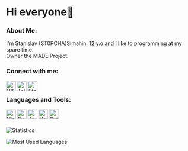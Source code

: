# Hi everyone👋

### About Me:
I'm Stanislav (ST0PCHA)Simahin, 12 y.o and I like to programming at my spare time.<br>
Owner the MADE Project.<br>

### Connect with me:

<a href="https://vk.com/st0pcha">
  <img align="left" alt="VK" width="26px" src="https://gspics.org/images/2021/04/01/0ClfnN.png" />
</a>
<a href="https://t.me/st0pcha">
<img align="left" alt="Telegram" width="26px" src="https://gspics.org/images/2021/04/01/0CljIs.png" />
</a>
<a href="https://steamcommunity.com/id/st0p_04ka">
<img align="left" alt="Steam" width="26px" src="https://gspics.org/images/2021/04/01/0ClzjK.png" />
</a>

<br />

### Languages and Tools:
<img align="left" alt="Visual Studio Code" width="26px" src="https://i.imgur.com/LwSdAlE.png" />
<img align="left" alt="PyCharm" width="26px" src="https://gspics.org/images/2021/04/01/0Cl7Ya.png" />
<img align="left" alt="JavaScript" width="26px" src="https://i.imgur.com/3u1wzwE.png" />
<img align="left" alt="Node.JS" width="26px" src="https://i.imgur.com/tYLFZBh.png" /> 
<img align="left" alt="Python" width="26px" src="https://i.imgur.com/4pIzF9V.png" />

<br />
<br />

![Statistics](https://github-readme-stats.vercel.app/api?username=St0pcha&show_icons=true&theme=dark)

![Most Used Languages](https://github-readme-stats.vercel.app/api/top-langs/?username=St0pcha&langs_count=8&theme=dark)

